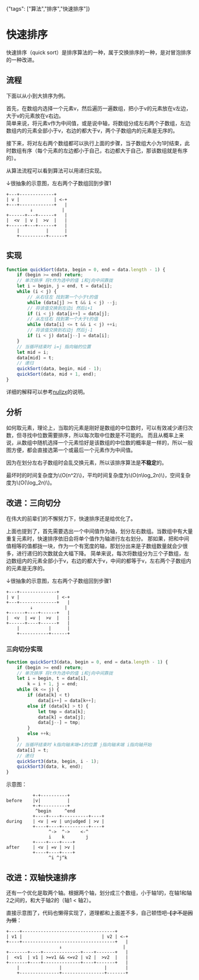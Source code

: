 {"tags": ["算法","排序","快速排序"]}

# 快速排序

快速排序（quick sort）是排序算法的一种，属于交换排序的一种，是对冒泡排序的一种改进。

## 流程

下面以从小到大排序为例。

首先，在数组内选择一个元素v，然后遍历一遍数组，把小于v的元素放在v左边，大于v的元素放在v右边。  
简单来说，将元素v作为中间值，或是说中轴，将数组分成左右两个子数组，左边数组内的元素全部小于v，右边的都大于v，两个子数组内的元素是无序的。

接下来，将对左右两个数组都可以执行上面的步骤，当子数组大小为1时结束，此时数组有序（每个元素的左边都小于自己，右边都大于自己，那该数组就是有序的）。

从算法流程可以看到算法可以用递归实现。

↓很抽象的示意图，左右两个子数组回到步骤1

```
+---+-------------+
| v |             | <-+
+---+-------------+   |
         ↓           |
+------+---+------+   |
|  <v  | v |  >v  |   |
+------+---+------+   |
    |          |      |
    +----------+------+
```

## 实现

```javascript
function quickSort(data, begin = 0, end = data.length - 1) {
    if (begin >= end) return;
    // 单次排序 将t作为选中的值 i和j向中间靠拢
    let i = begin, j = end, t = data[i];
    while (i < j) {
        // 从右往左 找到第一个小于t的值
        while (data[j] >= t && i < j) --j;
        // 将该值交换到左边i 然后i+1
        if (i < j) data[i++] = data[j];
        // 从左往右 找到第一个大于t的值
        while (data[i] <= t && i < j) ++i;
        // 将该值交换到右边j 然后j-1
        if (i < j) data[j--] = data[i];
    }
    // 当循环结束时 i=j 指向轴的位置
    let mid = i;
    data[mid] = t;
    // 递归
    quickSort(data, begin, mid - 1);
    quickSort(data, mid + 1, end);
}
```

详细的解释可以参考[nullzx](https://www.cnblogs.com/nullzx/p/5880191.html)的说明。

## 分析

如何取元素，理论上，当取的元素是刚好是数组的中位数时，可以有效减少递归次数，但寻找中位数需要排序，所以每次取中位数是不可能的。
而且从概率上来说，从数组中随机选择一个元素恰好是该数组的中位数的概率是一样的，所以一般图方便，都会直接选第一个或最后一个元素作为中间值。

因为在划分左右子数组时会乱交换元素，所以该排序算法是**不稳定**的。

最坏时的时间复杂度为\\(O(n^2)\\)，平均时间复杂度为\\(O(n\\log\_2n)\\)，空间复杂度为\\(O(\\log_2n)\\)。


## 改进：三向切分

在伟大的前辈们的不懈努力下，快速排序还是给优化了。

上面也提到了，首先需要选出一个中间值作为轴，划分左右数组。当数组中有大量重复元素时，快速排序依旧会将单个值作为轴进行左右划分。
那如果，把和中间值相等的值都拢一块，作为一个有宽度的轴，那划分出来是子数组数量就会少很多，进行递归的次数就会大福下降。
简单来说，每次将数组分为三个子数组，左边数组内的元素全部小于v，右边的都大于v，中间的都等于v，左右两个子数组内的元素是无序的。

↓很抽象的示意图，左右两个子数组回到步骤1

```
+---+--------------+
| v |              | <-+
+---+--------------+   |
         ↓            |
+------+----+------+   |
|  <v  | =v |  >v  |   |
+------+----+------+   |
    |           |      |
    +-----------+------+
```

### 三向切分实现

```javascript
function quickSort3(data, begin = 0, end = data.length - 1) {
    if (begin >= end) return;
    // 单次排序 将t作为选中的值 i和j向中间靠拢
    let i = begin, t = data[i],
        k = i + 1, j = end;
    while (k <= j) {
        if (data[k] < t)
            data[i++] = data[k++];
        else if (data[k] > t) {
            let tmp = data[k];
            data[k] = data[j];
            data[j--] = tmp;
        }
        else ++k;
    }
    // 当循环结束时 k指向轴末端+1的位置 j指向轴末端 i指向轴开始
    data[i] = t;
    // 递归
    quickSort3(data, begin, i - 1);
    quickSort3(data, k, end);
}
```

示意图：

```
          +-+----------+
before    |v|          |
          +-+----------+
           ^begin     ^end
          +----+----+----------+----+
during    | <v | =v | unjudged | >v |
          +----+----+----------+----+
                ^->  ^->    <-^
                i    k        j
          +----+----+----+
after     | <v | =v | >v |
          +----+----+----+
                ^i ^j^k
```

## 改进：双轴快速排序

还有一个优化是取两个轴。根据两个轴，划分成三个数组，小于轴1的，在轴1和轴2之间的，和大于轴2的（轴1 < 轴2）。

直接示意图了，代码也懒得实现了，道理都和上面差不多，自己顿悟吧~~【才不是因为懒~~：

```
+----+-----------------------------------+
| v1 |                              | v2 | <-+
+----+-----------------------------------+   |
                    ↓                       |
+-------+----+--------------+----+-------+   |
|  <v1  | v1 | >=v1 && <=v2 | v2 |  >v2  |   |
+-------+----+--------------+----+-------+   |
    |               |                |       |
    +---------------+----------------+-------+
```
